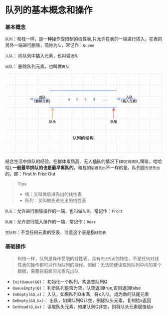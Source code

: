 

# 队列的基本概念和操作


### 基本概念

`队列`：和栈一样，是一种操作受限制的线性表,只允许在表的一端进行插入，在表的另外一端进行删除，简称为`队`，常记作：`Queue`

`入队`： 向队列中插入元素，也叫做`进队`

`出队`： 删除队列元素，也叫做`离队`


![](./images/队列的基本结构.png)

结合生活中排队的经验，在群体素质高、无人插队的情况下(`薛定谔排队`,噗呲，哈哈哈),**一般最早排队的也是最早离队的**，和栈的`后进先出`不一样的是，队列是`先进先出`的，即：First In Frist Out

> Tips
> - 栈：又叫做后进先出的线性表
> - 队列：又叫做先进先出的线性表



`队头`：允许进行删除操作的一端，也叫做`队首`，常记作：`Front`

`队尾`：允许进行插入操作的一端，常记作：`Rear`

`空队列`：不含任何元素的空表，注意这个表是指`线性表`




### 基础操作


> 和栈一样，队列是操作受限的线性表，具有`先进先出`的特性，不是任何对线性表的操作都可以作为队列的操作。例如：无法随便读取到队列中间的某个数据，需要将前面的元素先出队


- `InitQueue(&Q)`： 初始化一个队列，构造空队列Q
- `QueueEmpty(Q)`： 判断队列是否为空，队空返回true,否则返回false
- `EnEmpty(&Q,x)`： 入队，如果队列Q未满，将x入队，成为新的队尾元素
- `DeEmpty(&Q,&x)`： 出队，如果队列Q非空，删除队头元素，复制给x返回
- `GetHead(Q,&x)`： 读取队头元素，如果队列Q非空，则将队头元素赋值给x
